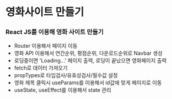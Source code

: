 # 영화사이트 만들기
### React JS를 이용해 영화 사이트 만들기

- Router 이용해서 페이지 이동
- 영화 API 이용해서 연간순위, 평점순위, 다운로드순위로 Navbar 생성
- 로딩중이면 'Loading...' 페이지 출력, 로딩이 끝났으면 영화페이지 출력
- fetch로 데이터 가져오기
- propTypes로 타입검사/유효성검사/필수값 설정
- 영화 제목 클릭시 useParams를 이용해서 id값에 맞게 페이지로 이동
- useState, useEffect를 이용해서 state 관리
